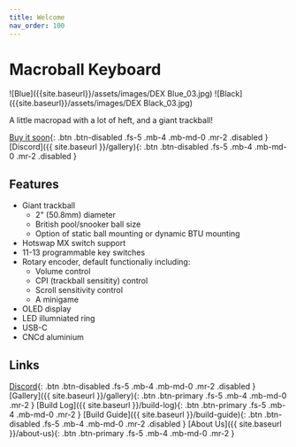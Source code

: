 ```yaml
---
title: Welcome
nav_order: 100
---
```


# Macroball Keyboard

![Blue]({{site.baseurl}}/assets/images/DEX Blue_03.jpg)
![Black]({{site.baseurl}}/assets/images/DEX Black_03.jpg)

A little macropad with a lot of heft, and a giant trackball!

[Buy it soon](){: .btn .btn-disabled .fs-5 .mb-4 .mb-md-0 .mr-2 .disabled } 
[Discord]({{ site.baseurl }}/gallery){: .btn .btn-disabled .fs-5 .mb-4 .mb-md-0 .mr-2 .disabled }

## Features
- Giant trackball
  - 2" (50.8mm) diameter
  - British pool/snooker ball size
  - Option of static ball mounting or dynamic BTU mounting
- Hotswap MX switch support
- 11-13 programmable key switches
- Rotary encoder, default functionaliy including:
  - Volume control
  - CPI (trackball sensitity) control
  - Scroll sensitivity control
  - A minigame
- OLED display
- LED illumniated ring
- USB-C
- CNCd aluminium  

## Links

[Discord](https://discord.gg/rVUMvee43f){: .btn .btn-disabled .fs-5 .mb-4 .mb-md-0 .mr-2 .disabled }
[Gallery]({{ site.baseurl }}/gallery){: .btn .btn-primary .fs-5 .mb-4 .mb-md-0 .mr-2 } 
[Build Log]({{ site.baseurl }}/build-log){: .btn .btn-primary .fs-5 .mb-4 .mb-md-0 .mr-2 } 
[Build Guide]({{ site.baseurl }}/build-guide){: .btn .btn-disabled .fs-5 .mb-4 .mb-md-0 .mr-2 .disabled }
[About Us]({{ site.baseurl }}/about-us){: .btn .btn-primary .fs-5 .mb-4 .mb-md-0 .mr-2 }

